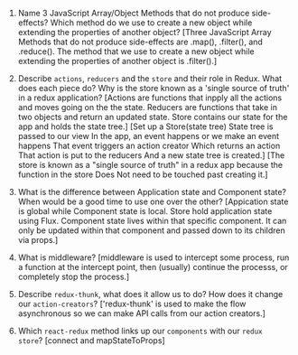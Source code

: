 1.  Name 3 JavaScript Array/Object Methods that do not produce side-effects? Which method do we use to create a new object while extending the properties of another object?
[Three JavaScript Array Methods that do not produce side-effects are .map(), .filter(), and .reduce(). The method that we use to create a new object while extending the properties of another object is .filter().]

1.  Describe `actions`, `reducers` and the `store` and their role in Redux. What does each piece do? Why is the store known as a 'single source of truth' in a redux application?
[Actions are functions that inpply all the actions and moves going on the the state.
Reducers are functions that take in two objects and return an updated state. 
Store contains our state for the app and holds the state tree.]
[Set up a Store(state tree)
State tree is passed to our view 
In the app, an event happens or we make an event happens 
That event triggers an action creator
Which returns an action
That action is put to the reducers 
And a new state tree is created.]
[The store is known as a "single source of truth" in a redux app because the function in the store Does Not need to be touched past creating it.]

1.  What is the difference between Application state and Component state? When would be a good time to use one over the other?
[Appication state is global while Component state is local. Store hold application state using Flux. Component state lives within that specific component. It can only be updated within that component and passed down to its children via props.]

1.  What is middleware?
[middleware is used to intercept some process, run a function at the intercept point, then (usually) continue the processs, or completely stop the process.]

1.  Describe `redux-thunk`, what does it allow us to do? How does it change our `action-creators`?
['redux-thunk' is used to make the flow asynchronous so we can make API calls from our action creators.]

1.  Which `react-redux` method links up our `components` with our `redux store`?
[connect and mapStateToProps]

